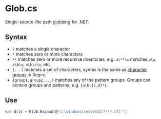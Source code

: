 Glob.cs
=======

Single-source-file path <a href="http://en.wikipedia.org/wiki/Glob_(programming)">globbing</a> for .NET.

Syntax
------

* `?` matches a single character
* `*` matches zero or more characters
* `**` matches zero or more recursive directories, e.g. `a\**\x` matches `a\x`, `a\b\x`, `a\b\c\x`, etc.
* `[...]` matches a set of characters, syntax is the same as [character groups](http://msdn.microsoft.com/en-us/library/20bw873z.aspx#PositiveGroup) in Regex.
* `{group1,group2,...}` matches any of the pattern groups. Groups can contain groups and patterns, e.g. `{a\b,{c,d}*}`.

Use
---

```C#
var dlls = Glob.Expand(@"c:\windows\system32\**\*.dll");
```
